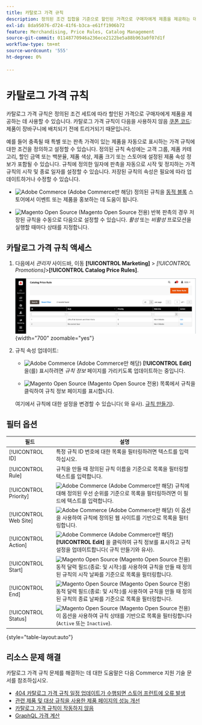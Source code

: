 ```yaml
---
title: 카탈로그 가격 규칙
description: 정의된 조건 집합을 기준으로 할인된 가격으로 구매자에게 제품을 제공하는 데 사용할 수 있는 카탈로그 가격 규칙에 대해 알아봅니다.
exl-id: 8da95076-d724-41f6-b3ca-e61ff1906b72
feature: Merchandising, Price Rules, Catalog Management
source-git-commit: 01148770946a236ece2122be5a88b963a0f07d1f
workflow-type: tm+mt
source-wordcount: '555'
ht-degree: 0%

---
```


# 카탈로그 가격 규칙

카탈로그 가격 규칙은 정의된 조건 세트에 따라 할인된 가격으로 구매자에게 제품을 제공하는 데 사용할 수 있습니다. 카탈로그 가격 규칙이 다음을 사용하지 않음 [쿠폰 코드](price-rules-cart-coupon.md): 제품이 장바구니에 배치되기 전에 트리거되기 때문입니다.

예를 들어 충족될 때 특별 또는 판촉 가격이 있는 제품을 자동으로 표시하는 가격 규칙에 대한 조건을 정의하고 설정할 수 있습니다. 정의된 규칙 속성에는 고객 그룹, 제품 카테고리, 할인 금액 또는 백분율, 제품 색상, 제품 크기 또는 스토어에 설정된 제품 속성 정보가 포함될 수 있습니다. 규칙에 정의한 일자에 판촉을 자동으로 시작 및 정지하는 가격 규칙의 시작 및 종료 일자를 설정할 수 있습니다. 저장된 규칙의 속성은 필요에 따라 업데이트하거나 수정할 수 있습니다.

- ![Adobe Commerce](../assets/adobe-logo.svg) (Adobe Commerce만 해당) 정의된 규칙을 [동적 블록](../content-design/dynamic-blocks.md) 스토어에서 이벤트 또는 제품을 홍보하는 데 도움이 됩니다.

- ![Magento Open Source](../assets/open-source.svg) (Magento Open Source 전용) 반복 판촉의 경우 저장된 규칙을 수동으로 다음으로 설정할 수 있습니다. _활성_ 또는 _비활성_ 프로모션을 실행할 때마다 상태를 지정합니다.

## 카탈로그 가격 규칙 액세스

1. 다음에서 _관리자_ 사이드바, 이동 **[!UICONTROL Marketing]** > _[!UICONTROL Promotions]_>**[!UICONTROL Catalog Price Rules]**.

   ![카탈로그 가격 규칙](./assets/price-rule-catalog.png){width="700" zoomable="yes"}

1. 규칙 속성 업데이트:

   - ![Adobe Commerce](../assets/adobe-logo.svg) (Adobe Commerce만 해당) **[!UICONTROL Edit]** 을(를) 표시하려면 _규칙 정보_ 페이지를 가리키도록 업데이트하는 중입니다.

   - ![Magento Open Source](../assets/open-source.svg) (Magento Open Source 전용) 목록에서 규칙을 클릭하여 규칙 정보 페이지를 표시합니다.

   여기에서 규칙에 대한 설정을 변경할 수 있습니다( 와 유사). [규칙 만들기](price-rules-catalog-create.md)).

## 필터 옵션

| 필드 | 설명 |
|--- |--- |
| [!UICONTROL ID] | 특정 규칙 ID 번호에 대한 목록을 필터링하려면 텍스트를 입력하십시오. |
| [!UICONTROL Rule] | 규칙을 만들 때 정의된 규칙 이름을 기준으로 목록을 필터링할 텍스트를 입력합니다. |
| [!UICONTROL Priority] | ![Adobe Commerce](../assets/adobe-logo.svg) (Adobe Commerce만 해당) 규칙에 대해 정의된 우선 순위를 기준으로 목록을 필터링하려면 이 필드에 텍스트를 입력합니다. |
| [!UICONTROL Web Site] | ![Adobe Commerce](../assets/adobe-logo.svg) (Adobe Commerce만 해당) 이 옵션을 사용하여 규칙에 정의된 웹 사이트를 기반으로 목록을 필터링합니다. |
| [!UICONTROL Action] | ![Adobe Commerce](../assets/adobe-logo.svg) (Adobe Commerce만 해당) **[!UICONTROL Edit]** 을 클릭하여 규칙 정보를 표시하고 규칙 설정을 업데이트합니다( 규칙 만들기와 유사). |
| [!UICONTROL Start] | ![Magento Open Source](../assets/open-source.svg) (Magento Open Source 전용) 동적 달력 필드(종료: 및 시작:)를 사용하여 규칙을 만들 때 정의된 규칙의 시작 날짜를 기준으로 목록을 필터링합니다. |
| [!UICONTROL End] | ![Magento Open Source](../assets/open-source.svg) (Magento Open Source 전용) 동적 달력 필드(종료: 및 시작:)를 사용하여 규칙을 만들 때 정의된 규칙의 종료 날짜를 기준으로 목록을 필터링합니다. |
| [!UICONTROL Status] | ![Magento Open Source](../assets/open-source.svg) (Magento Open Source 전용) 이 옵션을 사용하여 규칙 상태를 기반으로 목록을 필터링합니다(`Active` 또는 `Inactive`). |

{style="table-layout:auto"}

## 리소스 문제 해결

카탈로그 가격 규칙 문제를 해결하는 데 대한 도움말은 다음 Commerce 지원 기술 문서를 참조하십시오.

- [404 카탈로그 가격 규칙 일정 업데이트가 수행되면 스토어 프런트에 오류 발생](https://experienceleague.adobe.com/docs/commerce-knowledge-base/kb/troubleshooting/known-issues-patches-attached/404-error-on-store-front-once-catalog-price-rule-schedules-update-is-performed.html)
- [관련 제품 및 대상 규칙을 사용한 제품 페이지의 성능 개선](https://experienceleague.adobe.com/docs/commerce-knowledge-base/kb/support-tools/patches/v1-0-9/mdva-31791-magento-patch-improvement-for-product-page-with-related-products-and-target-rules.html)
- [카탈로그 가격 규칙이 작동하지 않음](https://experienceleague.adobe.com/docs/commerce-knowledge-base/kb/support-tools/patches/v1-0-14/mdva-24201-magento-patch-catalog-price-rules-don-t-work.html)
- [GraphQL 가격 계산](https://experienceleague.adobe.com/docs/commerce-knowledge-base/kb/support-tools/patches/v1-0-14/mdva-33975-magento-patch-graphql-price-calculations.html)
